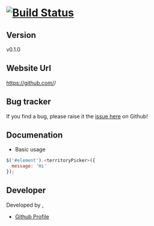 # <territoryPicker> [![Build Status](https://secure.travis-ci.org/<github-username>/<territoryPicker>.png?branch=master)](http://travis-ci.org/<github-username>/<territoryPicker>)

<description>

## Version

v0.1.0

## Website Url

https://github.com/<github-username>/<territoryPicker>

## Bug tracker

If you find a bug, please raise it the [issue here](https://github.com/<github-username>/<territoryPicker>/issues) on Github! 

## Documenation

- Basic usage

```javascript
$('#element').<territoryPicker>({
  message: 'Hi'
});
```

## Developer

Developed by <name>, <website url>

+ [Github Profile](http://github.com/<github-username>)